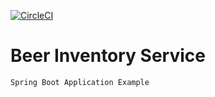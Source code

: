 [![CircleCI](https://circleci.com/gh/luv4boot/beer-inventory-service/tree/main.svg?style=svg)](https://circleci.com/gh/luv4boot/beer-inventory-service/tree/main)

# Beer Inventory Service 

    Spring Boot Application Example